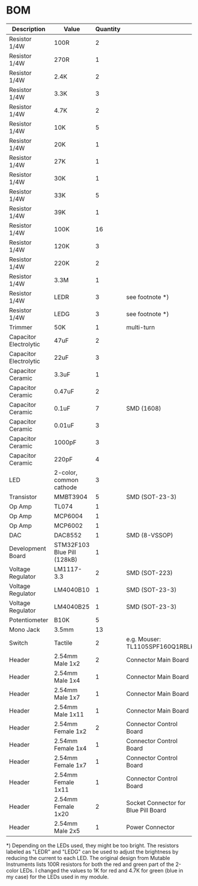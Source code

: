 # BOM

| Description | Value | Quantity | |
| --- | --- | --- | --- |
| Resistor 1/4W | 100R | 2 | |
| Resistor 1/4W | 270R | 1 | |
| Resistor 1/4W | 2.4K | 2 | |
| Resistor 1/4W | 3.3K | 3 | |
| Resistor 1/4W | 4.7K | 2 | |
| Resistor 1/4W | 10K | 5 | |
| Resistor 1/4W | 20K | 1 | |
| Resistor 1/4W | 27K | 1 | |
| Resistor 1/4W | 30K | 1 | |
| Resistor 1/4W | 33K | 5 | |
| Resistor 1/4W | 39K | 1 | |
| Resistor 1/4W | 100K | 16 | |
| Resistor 1/4W | 120K | 3 | |
| Resistor 1/4W | 220K | 2 | |
| Resistor 1/4W | 3.3M | 1 | |
| Resistor 1/4W | LEDR | 3 | see footnote *) |
| Resistor 1/4W | LEDG | 3 | see footnote *) |
| Trimmer | 50K | 1 | multi-turn |
| Capacitor Electrolytic | 47uF | 2 | |
| Capacitor Electrolytic | 22uF | 3 | |
| Capacitor Ceramic | 3.3uF | 1 | |
| Capacitor Ceramic | 0.47uF | 2 | |
| Capacitor Ceramic | 0.1uF | 7 | SMD (1608) |
| Capacitor Ceramic | 0.01uF | 3 | |
| Capacitor Ceramic | 1000pF | 3 | |
| Capacitor Ceramic | 220pF | 4 | |
| LED | 2-color, common cathode | 3 | |
| Transistor | MMBT3904 | 5 | SMD (SOT-23-3) |
| Op Amp | TL074 | 1 | |
| Op Amp | MCP6004 | 1 | |
| Op Amp | MCP6002 | 1 | |
| DAC | DAC8552 | 1 | SMD (8-VSSOP) |
| Development Board | STM32F103 Blue Pill (128kB) | 1 | |
| Voltage Regulator | LM1117-3.3 | 2 | SMD (SOT-223) |
| Voltage Regulator | LM4040B10 | 1 | SMD (SOT-23-3) |
| Voltage Regulator | LM4040B25 | 1 | SMD (SOT-23-3) |
| Potentiometer | B10K | 5 | |
| Mono Jack | 3.5mm | 13 | |
| Switch | Tactile | 2 | e.g. Mouser: TL1105SPF160Q1RBLK |
| Header | 2.54mm Male 1x2 | 2 | Connector Main Board |
| Header | 2.54mm Male 1x4 | 1 | Connector Main Board |
| Header | 2.54mm Male 1x7 | 1 | Connector Main Board |
| Header | 2.54mm Male 1x11 | 1 | Connector Main Board |
| Header | 2.54mm Female 1x2 | 2 | Connector Control Board |
| Header | 2.54mm Female 1x4 | 1 | Connector Control Board |
| Header | 2.54mm Female 1x7 | 1 | Connector Control Board |
| Header | 2.54mm Female 1x11 | 1 | Connector Control Board |
| Header | 2.54mm Female 1x20 | 2 | Socket Connector for Blue Pill Board |
| Header | 2.54mm Male 2x5 | 1 | Power Connector |

*) Depending on the LEDs used, they might be too bright. The resistors labeled as "LEDR" and "LEDG" can be used to adjust the brightness by reducing the current to each LED. The original design from Mutable Instruments lists 100R resistors for both the red and green part of the 2-color LEDs. I changed the values to 1K for red and 4.7K for green (blue in my case) for the LEDs used in my module.
